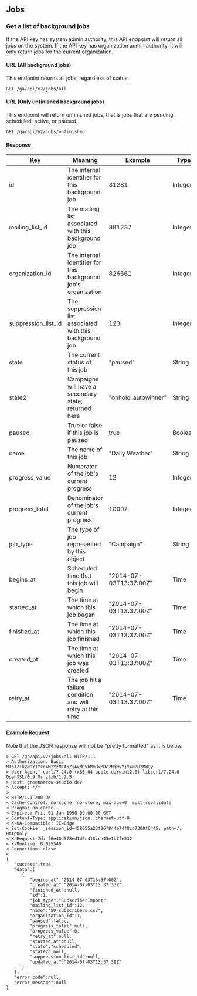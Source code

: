 ## Jobs

### Get a list of background jobs

If the API key has system admin authority, this API endpoint will return all
jobs on the system. If the API key has organization admin authority, it will
only return jobs for the current organization.

#### URL (All background jobs)

This endpoint returns all jobs, regardless of status.

    GET /ga/api/v2/jobs/all

#### URL (Only unfinished background jobs)

This endpoint will return unfinished jobs, that is jobs that are pending,
scheduled, active, or paused.

    GET /ga/api/v2/jobs/unfinished

#### Response

| Key                 | Meaning                                                        | Example                | Type    |
| ------------------- | -------------------------------------------------------------- | ---------------------- | ------- |
| id                  | The internal identifier for this background job                | 31281                  | Integer |
| mailing_list_id     | The mailing list associated with this background job           | 881237                 | Integer |
| organization_id     | The internal identifier for this background job's organization | 826661                 | Integer |
| suppression_list_id | The suppression list associated with this background job       | 123                    | Integer |
| state               | The current status of this job                                 | "paused"               | String  |
| state2              | Campaigns will have a secondary state, returned here           | "onhold_autowinner"    | String  |
| paused              | True or false if this job is paused                            | true                   | Boolean |
| name                | The name of this job                                           | "Daily Weather"        | String  |
| progress_value      | Numerator of the job's current progress                        | 12                     | Integer |
| progress_total      | Denominator of the job's current progress                      | 10002                  | Integer |
| job_type            | The type of job represented by this object                     | "Campaign"             | String  |
| begins_at           | Scheduled time that this job will begin                        | "2014-07-03T13:37:00Z" | Time    |
| started_at          | The time at which this job began                               | "2014-07-03T13:37:00Z" | Time    |
| finished_at         | The time at which this job finished                            | "2014-07-03T13:37:00Z" | Time    |
| created_at          | The time at which this job was created                         | "2014-07-03T13:37:00Z" | Time    |
| retry_at            | The job hit a failure condition and will retry at this time    | "2014-07-03T13:37:00Z" | Time    |

#### Example Request

Note that the JSON response will not be "pretty formatted" as it is below.

    > GET /ga/api/v2/jobs/all HTTP/1.1
    > Authorization: Basic MTo1ZTk2NDY1Yzg4M2YzMzA5ZjAxMDVhMmUxMDc2NjMyYjY4N2U2MWQy
    > User-Agent: curl/7.24.0 (x86_64-apple-darwin12.0) libcurl/7.24.0 OpenSSL/0.9.8r zlib/1.2.5
    > Host: greenarrow-studio.dev
    > Accept: */*
    >
    < HTTP/1.1 200 OK
    < Cache-Control: no-cache, no-store, max-age=0, must-revalidate
    < Pragma: no-cache
    < Expires: Fri, 01 Jan 1990 00:00:00 GMT
    < Content-Type: application/json; charset=utf-8
    < X-UA-Compatible: IE=Edge
    < Set-Cookie: _session_id=458055a23f26f844e74f8cd7300f6445; path=/; HttpOnly
    < X-Request-Id: f6e40d578ed1d9c418cca45e1b7fe532
    < X-Runtime: 0.025540
    < Connection: close
    <
    {
       "success":true,
       "data":[
          {
             "begins_at":"2014-07-03T13:37:00Z",
             "created_at":"2014-07-03T13:37:33Z",
             "finished_at":null,
             "id":1,
             "job_type":"SubscriberImport",
             "mailing_list_id":12,
             "name":"50-subscribers.csv",
             "organization_id":1,
             "paused":false,
             "progress_total":null,
             "progress_value":0,
             "retry_at":null,
             "started_at":null,
             "state":"scheduled",
             "state2":null,
             "suppression_list_id":null,
             "updated_at":"2014-07-03T13:37:39Z"
          }
       ],
       "error_code":null,
       "error_message":null
    }
